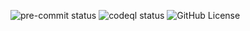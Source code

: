 ![pre-commit status](https://img.shields.io/github/actions/workflow/status/check-phat-nguoi/cpn-core/pre-commit.yml?style=for-the-badge&label=pre%20commit&branch=main&logo=precommit)
![codeql status](https://img.shields.io/github/actions/workflow/status/check-phat-nguoi/cpn-core/codeql.yml?style=for-the-badge&label=codeql&branch=main)
![GitHub License](https://img.shields.io/github/license/check-phat-nguoi/cpn-core?style=for-the-badge)

